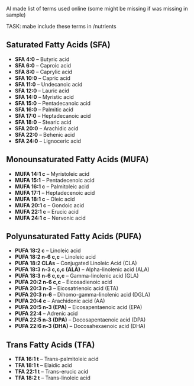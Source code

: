 
AI made list of terms used online (some might be missing if was missing in sample)

TASK: mabe include these terms in /nutrients

## **Saturated Fatty Acids (SFA)**

- **SFA 4:0** – Butyric acid  
- **SFA 6:0** – Caproic acid  
- **SFA 8:0** – Caprylic acid  
- **SFA 10:0** – Capric acid  
- **SFA 11:0** – Undecanoic acid  
- **SFA 12:0** – Lauric acid  
- **SFA 14:0** – Myristic acid  
- **SFA 15:0** – Pentadecanoic acid  
- **SFA 16:0** – Palmitic acid  
- **SFA 17:0** – Heptadecanoic acid  
- **SFA 18:0** – Stearic acid  
- **SFA 20:0** – Arachidic acid  
- **SFA 22:0** – Behenic acid  
- **SFA 24:0** – Lignoceric acid  

## **Monounsaturated Fatty Acids (MUFA)**

- **MUFA 14:1 c** – Myristoleic acid  
- **MUFA 15:1** – Pentadecenoic acid  
- **MUFA 16:1 c** – Palmitoleic acid  
- **MUFA 17:1** – Heptadecenoic acid  
- **MUFA 18:1 c** – Oleic acid  
- **MUFA 20:1 c** – Gondoic acid  
- **MUFA 22:1 c** – Erucic acid  
- **MUFA 24:1 c** – Nervonic acid  

## **Polyunsaturated Fatty Acids (PUFA)**

- **PUFA 18:2 c** – Linoleic acid  
- **PUFA 18:2 n-6 c,c** – Linoleic acid  
- **PUFA 18:2 CLAs** – Conjugated Linoleic Acid (CLA)  
- **PUFA 18:3 n-3 c,c,c (ALA)** – Alpha-linolenic acid (ALA)  
- **PUFA 18:3 n-6 c,c,c** – Gamma-linolenic acid (GLA)  
- **PUFA 20:2 n-6 c,c** – Eicosadienoic acid  
- **PUFA 20:3 n-3** – Eicosatrienoic acid (ETA)  
- **PUFA 20:3 n-6** – Dihomo-gamma-linolenic acid (DGLA)  
- **PUFA 20:4 c** – Arachidonic acid (AA)  
- **PUFA 20:5 n-3 (EPA)** – Eicosapentaenoic acid (EPA)  
- **PUFA 22:4** – Adrenic acid  
- **PUFA 22:5 n-3 (DPA)** – Docosapentaenoic acid (DPA)  
- **PUFA 22:6 n-3 (DHA)** – Docosahexaenoic acid (DHA)  

## **Trans Fatty Acids (TFA)**

- **TFA 16:1 t** – Trans-palmitoleic acid  
- **TFA 18:1 t** – Elaidic acid  
- **TFA 22:1 t** – Trans-erucic acid  
- **TFA 18:2 t** – Trans-linoleic acid  
